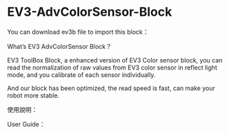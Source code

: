 # EV3-AdvColorSensor-Block
You can download ev3b file to import this block：

What’s EV3 AdvColorSensor Block？

EV3 ToolBox Block, a enhanced version of EV3 Color sensor block, you can read the normalization of raw values from EV3 color sensor in reflect light mode, and you calibrate of each sensor individually.

And our block has been optimized, the read speed is fast, can make your robot more stable.

使用說明：

User Guide：
